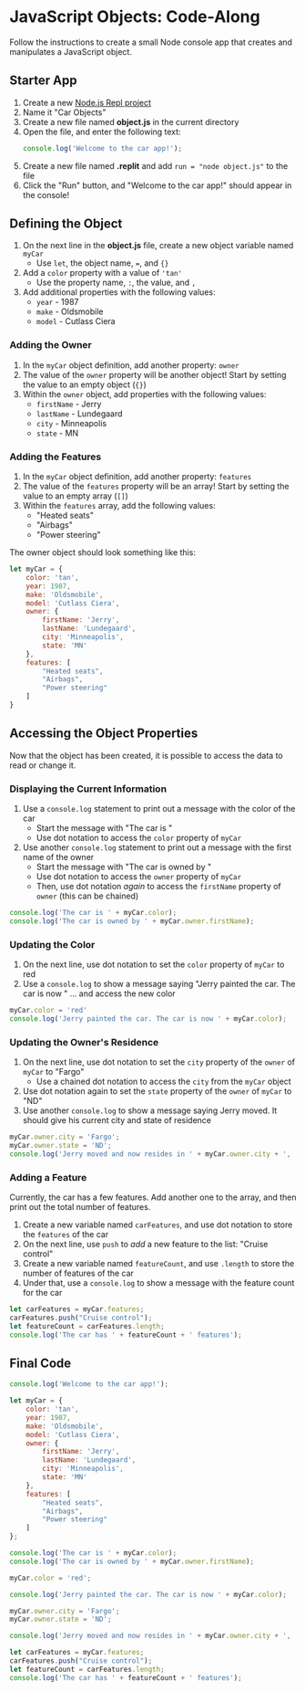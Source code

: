 # JavaScript Objects: Code-Along
Follow the instructions to create a small Node console app that creates and manipulates a JavaScript object.

## Starter App
1. Create a new [Node.js Repl project](https://repl.it/new/nodejs)
1. Name it "Car Objects"
1. Create a new file named **object.js** in the current directory
1. Open the file, and enter the following text:
    ```js
    console.log('Welcome to the car app!');
    ```
1. Create a new file named **.replit** and add `run = "node object.js"` to the file
1. Click the "Run" button, and "Welcome to the car app!" should appear in the console!

## Defining the Object
1. On the next line in the **object.js** file, create a new object variable named `myCar`
    - Use `let`, the object name, `=`, and `{}`
1. Add a `color` property with a value of `'tan'`
    - Use the property name, `:`, the value, and `,`
1. Add additional properties with the following values:
    - `year` - 1987
    - `make` - Oldsmobile
    - `model` - Cutlass Ciera

### Adding the Owner
1. In the `myCar` object definition, add another property: `owner`
1. The value of the `owner` property will be another object! Start by setting the value to an empty object (`{}`)
1. Within the `owner` object, add properties with the following values:
    - `firstName` - Jerry
    - `lastName` - Lundegaard
    - `city` - Minneapolis
    - `state` - MN

### Adding the Features
1. In the `myCar` object definition, add another property: `features`
1. The value of the `features` property will be an array! Start by setting the value to an empty array (`[]`)
1. Within the `features` array, add the following values:
    - "Heated seats"
    - "Airbags"
    - "Power steering"

The owner object should look something like this:
```js
let myCar = {
    color: 'tan',
    year: 1987,
    make: 'Oldsmobile',
    model: 'Cutlass Ciera',
    owner: {
        firstName: 'Jerry',
        lastName: 'Lundegaard',
        city: 'Minneapolis',
        state: 'MN'
    },
    features: [
        "Heated seats",
        "Airbags",
        "Power steering"
    ]
}
```

## Accessing the Object Properties
Now that the object has been created, it is possible to access the data to read or change it.

### Displaying the Current Information
1. Use a `console.log` statement to print out a message with the color of the car
    - Start the message with "The car is "
    - Use dot notation to access the `color` property of `myCar`
1. Use another `console.log` statement to print out a message with the first name of the owner
    - Start the message with "The car is owned by "
    - Use dot notation to access the `owner` property of `myCar`
    - Then, use dot notation _again_ to access the `firstName` property of `owner` (this can be chained)

```js
console.log('The car is ' + myCar.color);
console.log('The car is owned by ' + myCar.owner.firstName);
```

### Updating the Color
1. On the next line, use dot notation to set the `color` property of `myCar` to red
1. Use a `console.log` to show a message saying "Jerry painted the car. The car is now " ... and access the new color

```js
myCar.color = 'red'
console.log('Jerry painted the car. The car is now ' + myCar.color);
```

### Updating the Owner's Residence
1. On the next line, use dot notation to set the `city` property of the `owner` of `myCar` to "Fargo"
    - Use a chained dot notation to access the `city` from the `myCar` object
1. Use dot notation again to set the `state` property of the `owner` of `myCar` to "ND"
1. Use another `console.log` to show a message saying Jerry moved. It should give his current city and state of residence

```js
myCar.owner.city = 'Fargo';
myCar.owner.state = 'ND';
console.log('Jerry moved and now resides in ' + myCar.owner.city + ', ' + myCar.owner.state);
```

### Adding a Feature
Currently, the car has a few features. Add another one to the array, and then print out the total number of features.

1. Create a new variable named `carFeatures`, and use dot notation to store the `features` of the car
1. On the next line, use `push` to _add_ a new feature to the list: "Cruise control"
1. Create a new variable named `featureCount`, and use `.length` to store the number of features of the car
1. Under that, use a `console.log` to show a message with the feature count for the car

```js
let carFeatures = myCar.features;
carFeatures.push("Cruise control");
let featureCount = carFeatures.length;
console.log('The car has ' + featureCount + ' features');
```

## Final Code
```js
console.log('Welcome to the car app!');

let myCar = {
    color: 'tan',
    year: 1987,
    make: 'Oldsmobile',
    model: 'Cutlass Ciera',
    owner: {
        firstName: 'Jerry',
        lastName: 'Lundegaard',
        city: 'Minneapolis',
        state: 'MN'
    },
    features: [
        "Heated seats",
        "Airbags",
        "Power steering"
    ]
};

console.log('The car is ' + myCar.color);
console.log('The car is owned by ' + myCar.owner.firstName);

myCar.color = 'red';

console.log('Jerry painted the car. The car is now ' + myCar.color);

myCar.owner.city = 'Fargo';
myCar.owner.state = 'ND';

console.log('Jerry moved and now resides in ' + myCar.owner.city + ', ' + myCar.owner.state);

let carFeatures = myCar.features;
carFeatures.push("Cruise control");
let featureCount = carFeatures.length;
console.log('The car has ' + featureCount + ' features');
```